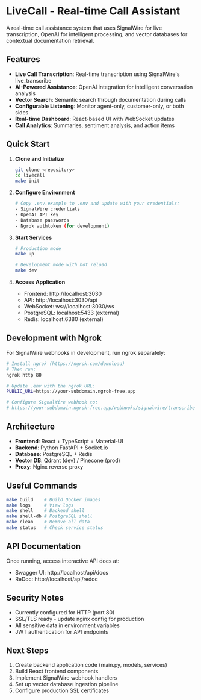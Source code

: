 # LiveCall - Real-time Call Assistant

A real-time call assistance system that uses SignalWire for live transcription, OpenAI for intelligent processing, and vector databases for contextual documentation retrieval.

## Features

- **Live Call Transcription**: Real-time transcription using SignalWire's live_transcribe
- **AI-Powered Assistance**: OpenAI integration for intelligent conversation analysis
- **Vector Search**: Semantic search through documentation during calls
- **Configurable Listening**: Monitor agent-only, customer-only, or both sides
- **Real-time Dashboard**: React-based UI with WebSocket updates
- **Call Analytics**: Summaries, sentiment analysis, and action items

## Quick Start

1. **Clone and Initialize**
   ```bash
   git clone <repository>
   cd livecall
   make init
   ```

2. **Configure Environment**
   ```bash
   # Copy .env.example to .env and update with your credentials:
   - SignalWire credentials
   - OpenAI API key
   - Database passwords
   - Ngrok authtoken (for development)
   ```

3. **Start Services**
   ```bash
   # Production mode
   make up

   # Development mode with hot reload
   make dev
   ```

4. **Access Application**
   - Frontend: http://localhost:3030
   - API: http://localhost:3030/api
   - WebSocket: ws://localhost:3030/ws
   - PostgreSQL: localhost:5433 (external)
   - Redis: localhost:6380 (external)

## Development with Ngrok

For SignalWire webhooks in development, run ngrok separately:

```bash
# Install ngrok (https://ngrok.com/download)
# Then run:
ngrok http 80

# Update .env with the ngrok URL:
PUBLIC_URL=https://your-subdomain.ngrok-free.app

# Configure SignalWire webhook to:
# https://your-subdomain.ngrok-free.app/webhooks/signalwire/transcribe
```

## Architecture

- **Frontend**: React + TypeScript + Material-UI
- **Backend**: Python FastAPI + Socket.io
- **Database**: PostgreSQL + Redis
- **Vector DB**: Qdrant (dev) / Pinecone (prod)
- **Proxy**: Nginx reverse proxy

## Useful Commands

```bash
make build    # Build Docker images
make logs     # View logs
make shell    # Backend shell
make shell-db # PostgreSQL shell
make clean    # Remove all data
make status   # Check service status
```

## API Documentation

Once running, access interactive API docs at:
- Swagger UI: http://localhost/api/docs
- ReDoc: http://localhost/api/redoc

## Security Notes

- Currently configured for HTTP (port 80)
- SSL/TLS ready - update nginx config for production
- All sensitive data in environment variables
- JWT authentication for API endpoints

## Next Steps

1. Create backend application code (main.py, models, services)
2. Build React frontend components
3. Implement SignalWire webhook handlers
4. Set up vector database ingestion pipeline
5. Configure production SSL certificates